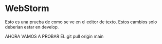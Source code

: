 # WebStorm

Esto es una prueba de como se ve en el editor de texto. Estos cambios solo deberian estar en develop.

AHORA VAMOS A PROBAR EL git pull origin main